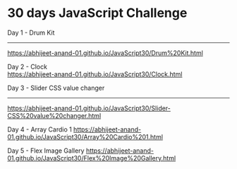 <h1> 30 days JavaScript Challenge </h1>

Day 1 - Drum Kit <br><hr>
https://abhijeet-anand-01.github.io/JavaScript30/Drum%20Kit.html

Day 2 - Clock <br>
https://abhijeet-anand-01.github.io/JavaScript30/Clock.html

Day 3 - Slider CSS value changer <hr>
https://abhijeet-anand-01.github.io/JavaScript30/Slider-CSS%20value%20changer.html

Day 4 - Array Cardio 1
https://abhijeet-anand-01.github.io/JavaScript30/Array%20Cardio%201.html

Day 5 - Flex Image Gallery
https://abhijeet-anand-01.github.io/JavaScript30/Flex%20Image%20Gallery.html
